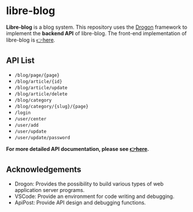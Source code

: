 # libre-blog

**Libre-blog** is a blog system. This repository uses the [Drogon](https://github.com/drogonframework/drogon) framework to implement the **backend API** of libre-blog. The front-end implementation of libre-blog is [👉here](https://github.com/fansuregrin/libre-blog-frontend).

## API List
- `/blog/page/{page}`
- `/blog/article/{id}`
- `/blog/article/update`
- `/blog/article/delete`
- `/blog/category`
- `/blog/category/{slug}/{page}`
- `/login`
- `/user/center`
- `/user/add`
- `/user/update`
- `/user/update/password`

**For more detailed API documentation, please see [👉here](./docs/libre-blog_api.md).**

## Acknowledgements
- Drogon: Provides the possibility to build various types of web application server programs.
- VSCode: Provide an environment for code writing and debugging.
- ApiPost: Provide API design and debugging functions.